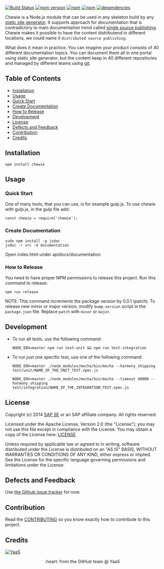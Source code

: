 [![Build Status](https://travis-ci.org/YaaS/chewie.svg?branch=master)](https://travis-ci.org/YaaS/chewie)
[![npm version](https://badge.fury.io/js/chewie.svg)](https://badge.fury.io/js/chewie)
[![npm](https://img.shields.io/npm/dm/chewie.svg)](https://www.npmjs.com/package/chewie)
[![npm](https://img.shields.io/npm/dt/chewie.svg)](https://www.npmjs.com/package/chewie)
[![dependencies](https://david-dm.org/yaas/chewie.svg)](https://david-dm.org/yaas/chewie)

Chewie is a Node.js module that can be used in any skeleton build by any [static site generator](https://staticsitegenerators.net/). It supports approach for documentation that is contradictory to main documentation trend called [single source publishing](https://en.wikipedia.org/wiki/Single_source_publishing). Chewie makes it possible to have the content distributend in different locations, we could name it `distributed source publishing`.

What does it mean in practice. You can imagine your product consists of 40 different documentation topics. You can document them all in one portal using static site generator, but the content keep in 40 different repositories and managed by different teams using [git](https://git-scm.com/).

## Table of Contents

* [Installation](#installation)
* [Usage](#usage)
 * [Quick Start](#quick-start)
 * [Create Documentation](#create-documentation)
 * [How to Release](#how-to-release)
* [Development](#development)
* [License](#license)
* [Defects and Feedback](#defects-and-feedback)
* [Contribution](#contribution)
* [Credits](#credits)

## Installation

```
npm install chewie
```

## Usage

### Quick Start

One of many tools, that you can use, is for example gulp.js. To use chewie with gulp.js, in the gulp file add:

```
const chewie = require('chewie');
```

### Create Documentation

```
sudo npm install -g jsdoc
jsdoc -r src -d documentation
```

Open index.html under apidocs/documentation

### How to Release

You need to have proper NPM permissions to release this project. Run this command to release:

```
npm run release
```

NOTE: This command increments the package version by 0.0.1 (patch). To release new minor or major version, modify `bump-version` script in the `package.json` file. Replace `patch` with `minor` or `major`.



## Development

* To run all tests, use the following command:  
  ```
  NODE_ENV=master npm run test-unit && npm run test-integration
  ```

* To run just one specific test, use one of the following command:

  ```
  NODE_ENV=master ./node_modules/mocha/bin/mocha --harmony_shipping test/unit/NAME_OF_THE_UNIT_TEST.spec.js
  ```

  ```
  NODE_ENV=master ./node_modules/mocha/bin/mocha --timeout 40000 --harmony_shipping test/integration/NAME_OF_THE_INTEGRATION_TEST.spec.js
  ```

## License

Copyright (c) 2014 [SAP SE](http://www.sap.com) or an SAP affiliate company. All rights reserved.

Licensed under the Apache License, Version 2.0 (the "License");
you may not use this file except in compliance with the License.
You may obtain a copy of the License here: [LICENSE](LICENSE)

Unless required by applicable law or agreed to in writing, software
distributed under the License is distributed on an "AS IS" BASIS,
WITHOUT WARRANTIES OR CONDITIONS OF ANY KIND, either express or implied.
See the License for the specific language governing permissions and
limitations under the License.

## Defects and Feedback

Use [the Github issue tracker](../../issues) for now.

## Contribution

Read the [CONTRIBUTING](CONTRIBUTING.md) so you know exactly how to contribute to this project.

## Credits

<p align="center">

[![YaaS](https://github.com/YaaS/sample-yaas-repository/blob/master/YaaS.png)](https://yaas.io)

<p align="center">
:heart: from the GitHub team @ YaaS
